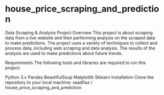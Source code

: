 # house_price_scraping_and_prediction
Data Scraping & Analysis Project
Overview
This project is about scraping data from a live website and then performing analysis on the scraped data to make predictions. The project uses a variety of techniques to collect and process data, including web scraping and data analysis. The results of the analysis are used to make predictions about future trends.

Requirements
The following tools and libraries are required to run this project:

Python 3.x
Pandas
BeautifulSoup
Matplotlib
Sklearn
Installation
Clone the repository to your local machine:
saadfiaz
/
house_price_scraping_and_prediction
